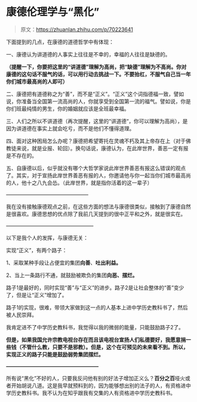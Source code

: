 # 康德伦理学与“黑化”

> 原文：<https://zhuanlan.zhihu.com/p/70223641>

下面提到的几点，在康德的道德哲学中有体现：

一、康德认为讲道德的人事实上往往是不幸的，幸福的人往往是缺德的。

**（提醒一下，你要把这里的“讲道德”理解为高尚，把“缺德”理解为不高尚。你对康德的这句话不服气的话，可以用行动去挑战一下。不要抬杠，不服气自己当一年你们城市最高尚的人即可）**

二、康德把有道德称之为“善”，而不是“正义”。“正义”这个词指德福一致，譬如说，你准备当全国第一流高尚的人，你就享受到全国第一流的福气。譬如说，你是你们班最纯情的男生，你的婚姻就应该是全班最幸福。

三、人们之所以不讲道德（再次提醒，这里的“讲道德“，你可以理解为高尚），是因为讲道德在事实上就会吃亏，而不是他们不懂得道理。

四、面对这种困局怎么办呢？康德把希望寄托在灵魂不朽及其上帝存在上（对于佛教徒来说，就是业报、轮回）。换句话说，康德认为，在此岸世界，善恶一定有报是不存在的。

五、自康德以后，似乎就没有哪个大哲学家说此岸世界善恶有报这么错误的观点了。其实，对于宣扬此岸世界善恶有报的人，你邀请他与你一起当你们城市最高尚的人，他十之八九会怂。（此岸世界，就是指你活着的这一辈子）

————————————————

我在没有接触康德观点之前，在这些方面的想法与康德很类似，接触到了康德自然是很喜欢。康德思想的优点除了我前几天提到的很中正平和之外，就是很实在。

—————————————————

以下是我个人的发挥，与康德无关：

实现“正义”，有两个路子：

1、采取某种手段让占便宜的集团**向善**、**吐出利益。**

2、当上一条路行不通，就鼓励被欺负的集团**向恶、摆烂。**

路子1是最好的，同时实现“善”与“正义”的进步。路子2是让社会整体的“善”变少了，但是让“正义”增加了。

路子1的实现，很难，带领大家做到这一点的人基本上进中学历史教科书了，然后被人民崇拜。

我肯定进不了中学历史教科书，我觉得以我的微弱的能量，只能鼓励路子2了。

**但是，如果我国允许宗教电视台存在而且该电视台宣扬人们私德要好，我愿意捐一些钱（不管什么教，只要不是邪教）。但是，这个在可预见的未来看不到。所以，实现正义的路子只能是鼓励弱势集团摆烂。**

**——————————————————**

所有说“黑化”不好的人，只要我反问他有别的好法子增加正义么？**百分之百**哑火或者开始胡说八道。这是我早就预料到的，因为能够想出别的法子的人，有资格进中学历史教科书。我不认为在知乎跟我有交集的人有资格进中学历史教科书。